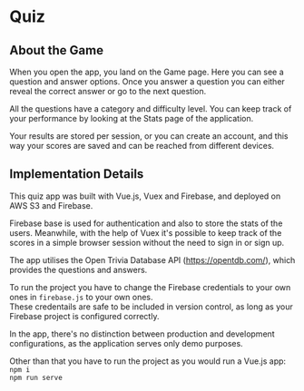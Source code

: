 # Quiz

## About the Game

When you open the app, you land on the Game page.
Here you can see a question and answer options. Once
you answer a question you can either reveal the correct
answer or go to the next question.

All the questions have a category and difficulty level.
You can keep track of your performance by looking at the
Stats page of the application.

Your results are stored per session, or you can
create an account, and this way your scores are saved
and can be reached from different devices.


## Implementation Details

This quiz app was built with Vue.js, Vuex and Firebase, and deployed
on AWS S3 and Firebase.

Firebase base is used for authentication and also to store the
stats of the users. Meanwhile, with the help of Vuex it's
possible to keep track of the scores in a simple browser session
without the need to sign in or sign up.

The app utilises the Open Trivia Database API (https://opentdb.com/),
which provides the questions and answers.

To run the project you have to change the Firebase
credentials to your own ones in `firebase.js` to your own ones. \
These credentails are safe to be included in version control,
as long as your Firebase project is configured correctly.

In the app, there's no distinction between production and development
configurations, as the application serves only demo purposes.

Other than that you have to run the project as you would run a 
Vue.js app: \
`npm i` \
`npm run serve`

